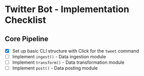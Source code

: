 # Twitter Bot - Implementation Checklist

## Core Pipeline
- [x] Set up basic CLI structure with Click for the `tweet` command
- [ ] Implement `ingest()` - Data ingestion module
- [ ] Implement `transform()` - Data transformation module
- [ ] Implement `post()` - Data posting module
